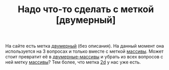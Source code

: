 ﻿---
title: "Надо что-то сделать с меткой [двумерный]"
se.owner.user_id: 507426
se.owner.display_name: "wchistow"
se.owner.link: "https://ru.meta.stackoverflow.com/users/507426/wchistow"
se.link: "https://ru.meta.stackoverflow.com/questions/12870/%d0%9d%d0%b0%d0%b4%d0%be-%d1%87%d1%82%d0%be-%d1%82%d0%be-%d1%81%d0%b4%d0%b5%d0%bb%d0%b0%d1%82%d1%8c-%d1%81-%d0%bc%d0%b5%d1%82%d0%ba%d0%be%d0%b9-%d0%b4%d0%b2%d1%83%d0%bc%d0%b5%d1%80%d0%bd%d1%8b%d0%b9"
se.question_id: 12870
se.post_type: question
---
<p>На сайте есть метка <a href="https://ru.stackoverflow.com/questions/tagged/%d0%b4%d0%b2%d1%83%d0%bc%d0%b5%d1%80%d0%bd%d1%8b%d0%b9" class="post-tag" title="показать вопросы с меткой [двумерный]" aria-label="показать вопросы с меткой [двумерный]" rel="tag" aria-labelledby="tag-двумерный-tooltip-container">двумерный</a> (без описания). На данный момент она используется на 3 вопросах и только вместе с меткой <a href="https://ru.stackoverflow.com/questions/tagged/%d0%bc%d0%b0%d1%81%d1%81%d0%b8%d0%b2%d1%8b" class="post-tag" title="показать вопросы с меткой [массивы]" aria-label="показать вопросы с меткой [массивы]" rel="tag" aria-labelledby="tag-массивы-tooltip-container">массивы</a>. Может стоит превратит её в <a href="https://ru.stackoverflow.com/questions/tagged/%d0%b4%d0%b2%d1%83%d0%bc%d0%b5%d1%80%d0%bd%d1%8b%d0%b5-%d0%bc%d0%b0%d1%81%d1%81%d0%b8%d0%b2%d1%8b" class="post-tag" title="показать вопросы с меткой [двумерные-массивы]" aria-label="показать вопросы с меткой [двумерные-массивы]" rel="tag" aria-labelledby="tag-двумерные-массивы-tooltip-container">двумерные-массивы</a> и убрать из всех вопросов с ней метку <a href="https://ru.stackoverflow.com/questions/tagged/%d0%bc%d0%b0%d1%81%d1%81%d0%b8%d0%b2%d1%8b" class="post-tag" title="показать вопросы с меткой [массивы]" aria-label="показать вопросы с меткой [массивы]" rel="tag" aria-labelledby="tag-массивы-tooltip-container">массивы</a>? Тем более, что метка <a href="https://ru.stackoverflow.com/questions/tagged/2d" class="post-tag" title="показать вопросы с меткой [2d]" aria-label="показать вопросы с меткой [2d]" rel="tag" aria-labelledby="tag-2d-tooltip-container">2d</a> у нас уже есть.</p>
